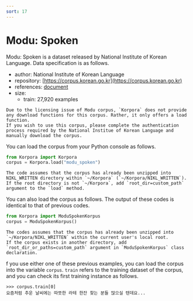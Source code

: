 ```yaml
---
sort: 17
---
```


# Modu: Spoken

Modu: Spoken is a dataset released by National Institute of Korean Language.
Data specification is as follows.

- author: National Institute of Korean Language
- repository: [https://corpus.korean.go.kr](https://corpus.korean.go.kr)
- references: [document](https://rlkujwkk7.toastcdn.net/NIKL_SPOKEN(v1.0).pdf)
- size:
  - train: 27,920 examples

```warning
Due to the licensing issue of Modu corpus, `Korpora` does not provide any download functions for this corpus. Rather, it only offers a load function.
If you wish to use this corpus, please complete the authentication process required by the National Institue of Korean Language and manually download the corpus.
```

You can load the corpus from your Python console as follows.

```python
from Korpora import Korpora
corpus = Korpora.load("modu_spoken")
```

```warning
The code assumes that the corpus has already been unzipped into NIKL_WRITTEN directory within `~/Korpora` (`~/Korpora/NIKL_WRITTEN`).
If the root directory is not `~/Korpora`, add `root_dir=custom_path` argument to the `load` method.
```

You can also load the corpus as follows.
The output of these codes is identical to that of previous codes.

```python
from Korpora import ModuSpokenKorpus
corpus = ModuSpokenKorpus()
```

```warning
The codes assumes that the corpus has already been unzipped into `~/Korpora/NIKL_WRITTEN` within the current user's local root. 
If the corpus exists in another directory, add `root_dir_or_paths=custom_path` argument in `ModuSpokenKorpus` class declaration.
```

f you use either one of these previous examples, you can load the corpus into the variable `corpus`.
`train` refers to the training dataset of the corpus, and you can check its first training instance as follows.

```
>>> corpus.train[0]
요즘처럼 추운 날씨에는 따뜻한 라테 한잔 찾는 분들 많으실 텐데요...
```
